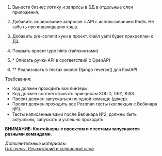 1. Вынести бизнес логику и запросы в БД в отдельные слои приложения.

2. Добавить кэширование запросов к API  с использованием Redis. Не забыть про инвалидацию кэша.

3. Добавить pre-commit хуки в проект. Файл yaml будет прикреплен к ДЗ.

4. Покрыть проект type hints (тайпхинтами)

5. \* Описать ручки API в соответствий c OpenAPI

6. \** Реализовать в тестах аналог Django reverse() для FastAPI

﻿﻿﻿﻿﻿﻿Требования:
- Код должен проходить все линтеры.
- Код должен соответствовать принципам SOLID, DRY, KISS.
- Проект должен запускаться по одной команде (докер).
- Проект должен проходить все Postman тесты (коллекция с Вебинара №1).
- Тесты написанные вами после Вебинара №2, должны быть актуальны, запускать и успешно проходить

﻿﻿﻿﻿﻿**ВНИМАНИЕ:
Контейнеры с проектом и с тестами запускаются разными командами.**

_Дополнительные материалы:  
[Паттерны. Репозиторий и сервисный слой](https://www.youtube.com/watch?v=K48eA96s0q8)_